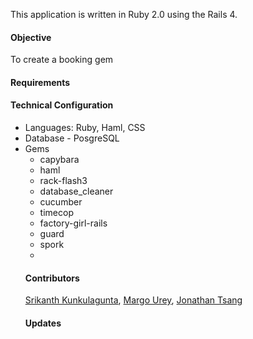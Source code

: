 This application is written in Ruby 2.0 using the Rails 4.
<h4>Objective</h4>
To create a booking gem
<h4>Requirements</h4>
<ul>

</ul>
<h4>Technical Configuration</h4>
<ul>
<li>Languages: Ruby, Haml, CSS</li>
<li>Database - PosgreSQL</li>
<li>Gems
  <ul>
  <li>capybara</li>
  <li>haml</li>
  <li>rack-flash3</li>
  <li>database_cleaner</li>
  <li>cucumber</li>
  <li>timecop</li>
  <li>factory-girl-rails</li>
  <li>guard</li>
  <li>spork</li>
  <li></li>
</ul>
<h4>Contributors</h4>
<a href="http://github.com/kunks001">Srikanth Kunkulagunta</a>, <a href="http://github.com/margOnline">Margo Urey</a>, <a href="http://github.com/chewymeister">Jonathan Tsang</a>

<h4>Updates</h4><ul>
</ul>

